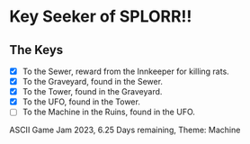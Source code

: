 # Key Seeker of SPLORR!!

## The Keys

- [x] To the Sewer, reward from the Innkeeper for killing rats.
- [x] To the Graveyard, found in the Sewer.
- [x] To the Tower, found in the Graveyard.
- [x] To the UFO, found in the Tower.
- [ ] To the Machine in the Ruins, found in the UFO.

ASCII Game Jam 2023, 6.25 Days remaining, Theme: Machine